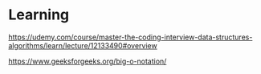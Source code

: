 # Learning

https://udemy.com/course/master-the-coding-interview-data-structures-algorithms/learn/lecture/12133490#overview

https://www.geeksforgeeks.org/big-o-notation/